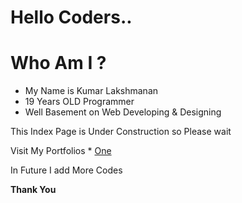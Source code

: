 # Hello Coders..

# Who Am I ?

  * My Name is Kumar Lakshmanan
  * 19 Years OLD Programmer
  * Well Basement on Web Developing & Designing



This Index Page is Under Construction so Please wait

Visit My Portfolios
      * [One](https://kumarlakshmanan.github.io/Portfolio/1/)

In Future I add More Codes

**Thank You**
